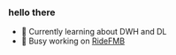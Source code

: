 ### hello there

 - 🌱 Currently learning about DWH and DL <br>
 - 🔭 Busy working on [RideFMB](https://github.com/tymsoncyferki/RideFMB) <br>
